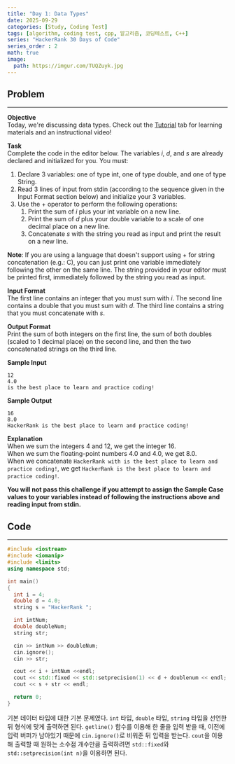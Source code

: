 ```yaml
---
title: "Day 1: Data Types"
date: 2025-09-29
categories: [Study, Coding Test]
tags: [algorithm, coding test, cpp, 알고리즘, 코딩테스트, C++]
series: "HackerRank 30 Days of Code"
series_order : 2
math: true
image:
  path: https://imgur.com/TUQZuyk.jpg
---
```


## Problem

---

**Objective**  
Today, we're discussing data types. Check out the [Tutorial](https://www.hackerrank.com/challenges/30-data-types/tutorial) tab for learning materials and an instructional video!

**Task**  
Complete the code in the editor below. The variables $i$, $d$, and $s$ are already declared and initialized for you. You must:

1. Declare $3$ variables: one of type int, one of type double, and one of type String.
2. Read $3$ lines of input from stdin (according to the sequence given in the Input Format section below) and initialize your $3$ variables.
3. Use the $+$ operator to perform the following operations:
     1. Print the sum of $i$ plus your int variable on a new line.
     2. Print the sum of $d$ plus your double variable to a scale of one decimal place on a new line.
     3. Concatenate $s$ with the string you read as input and print the result on a new line.  

**Note**: If you are using a language that doesn't support using $+$ for string concatenation (e.g.: C), you can just print one variable immediately following the other on the same line. The string provided in your editor must be printed first, immediately followed by the string you read as input.

**Input Format**  
The first line contains an integer that you must sum with $i$.
The second line contains a double that you must sum with $d$.
The third line contains a string that you must concatenate with $s$.

**Output Format**  
Print the sum of both integers on the first line, the sum of both doubles (scaled to $1$ decimal place) on the second line, and then the two concatenated strings on the third line.

**Sample Input**  
```text
12
4.0
is the best place to learn and practice coding!
```

**Sample Output**  
```text
16
8.0
HackerRank is the best place to learn and practice coding!
```

**Explanation**  
When we sum the integers $4$ and $12$, we get the integer $16$.  
When we sum the floating-point numbers $4.0$ and $4.0$, we get $8.0$.  
When we concatenate `HackerRank with is the best place to learn and practice coding!`, we get `HackerRank is the best place to learn and practice coding!`.  

**You will not pass this challenge if you attempt to assign the Sample Case values to your variables instead of following the instructions above and reading input from stdin.**  

## Code

---

```cpp
#include <iostream>
#include <iomanip>
#include <limits>
using namespace std;

int main() 
{
  int i = 4;
  double d = 4.0;
  string s = "HackerRank ";

  int intNum;
  double doubleNum;
  string str;

  cin >> intNum >> doubleNum;
  cin.ignore();
  cin >> str;

  cout << i + intNum <<endl;
  cout << std::fixed << std::setprecision(1) << d + doublenum << endl;
  cout << s + str << endl;

  return 0;
}
```

기본 데이터 타입에 대한 기본 문제였다. `int` 타입, `double` 타입, `string` 타입을 선언한 뒤 형식에 맞게 출력하면 된다. `getline()` 함수를 이용해 한 줄을 입력 받을 때, 이전에 입력 버퍼가 남아있기 때문에 `cin.ignore()`로 비워준 뒤 입력을 받는다. `cout`을 이용해 출력할 때 원하는 소수점 개수만큼 출력하려면 `std::fixed`와 `std::setprecision(int n)`을 이용하면 된다.
